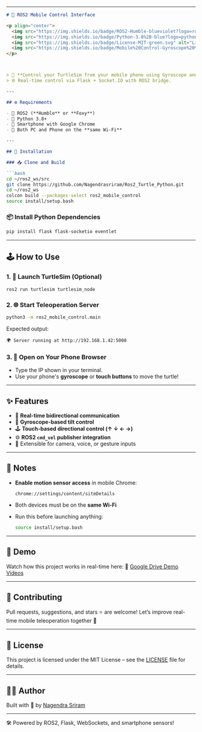 
---

````markdown
# 🤖 ROS2 Mobile Control Interface

<p align="center">
  <img src="https://img.shields.io/badge/ROS2-Humble-blueviolet?logo=ros&logoColor=white" alt="ROS2">
  <img src="https://img.shields.io/badge/Python-3.8%2B-blue?logo=python" alt="Python">
  <img src="https://img.shields.io/badge/License-MIT-green.svg" alt="License">
  <img src="https://img.shields.io/badge/Mobile%20Control-Gyroscope%20%2B%20Buttons-orange" alt="Mobile Control">
</p>



> 📱 **Control your TurtleSim from your mobile phone using Gyroscope and Touch Buttons!**  
> 🌐 Real-time control via Flask + Socket.IO with ROS2 bridge.

---

## ⚙️ Requirements

- 🐢 ROS2 (**Humble** or **Foxy**)
- 🐍 Python 3.8+
- 📱 Smartphone with Google Chrome
- 📶 Both PC and Phone on the **same Wi-Fi**

---

## 🚀 Installation

### 📥 Clone and Build

```bash
cd ~/ros2_ws/src
git clone https://github.com/Nagendrasriram/Ros2_Turtle_Python.git
cd ~/ros2_ws
colcon build --packages-select ros2_mobile_control
source install/setup.bash
````

### 📦 Install Python Dependencies

```bash
pip install flask flask-socketio eventlet
```

---

## 🕹️ How to Use

### 1. 🐢 Launch TurtleSim (Optional)

```bash
ros2 run turtlesim turtlesim_node
```

### 2. 🌐 Start Teleoperation Server

```bash
python3 -m ros2_mobile_control.main
```

Expected output:

```
🌍 Server running at http://192.168.1.42:5000
```

### 3. 📱 Open on Your Phone Browser

* Type the IP shown in your terminal.
* Use your phone's **gyroscope** or **touch buttons** to move the turtle!

---

## ✨ Features

* 🔄 **Real-time bidirectional communication**
* 📲 **Gyroscope-based tilt control**
* 🕹️ **Touch-based directional control (↑ ↓ ← →)**
* ⚙️ **ROS2 `cmd_vel` publisher integration**
* 🔌 Extensible for camera, voice, or gesture inputs

---

## 📌 Notes

* **Enable motion sensor access** in mobile Chrome:

  ```
  chrome://settings/content/siteDetails
  ```
* Both devices must be on the **same Wi-Fi**
* Run this before launching anything:

  ```bash
  source install/setup.bash
  ```

---

## 🎥 Demo

Watch how this project works in real-time here:
📂 [Google Drive Demo Videos](https://drive.google.com/drive/folders/181P38CHZwnOGETsMg1nkkosRpqWNzF1P)

---

## 🙌 Contributing

Pull requests, suggestions, and stars ⭐ are welcome!
Let’s improve real-time mobile teleoperation together 🚀

---

## 📄 License

This project is licensed under the MIT License – see the [LICENSE](LICENSE) file for details.

---

## 👨‍💻 Author

Built with 💙 by [Nagendra Sriram](https://github.com/Nagendrasriram)

---

🛠️ Powered by ROS2, Flask, WebSockets, and smartphone sensors!


```
